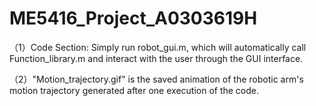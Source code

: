 # ME5416_Project_A0303619H

（1）Code Section: Simply run robot_gui.m, which will automatically call Function_library.m and interact with the user through the GUI interface.

（2）"Motion_trajectory.gif" is the saved animation of the robotic arm's motion trajectory generated after one execution of the code.


